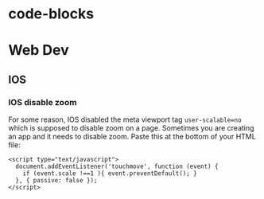 # code-blocks


# Web Dev

## IOS

### IOS disable zoom

For some reason, IOS disabled the meta viewport tag `user-scalable=no` which is supposed to disable zoom on a page. Sometimes you are creating an app and it needs to disable zoom. Paste this at the bottom of your HTML file:

```
<script type="text/javascript">
  document.addEventListener('touchmove', function (event) {
    if (event.scale !==1 ){ event.preventDefault(); }
  }, { passive: false });
</script>
```
